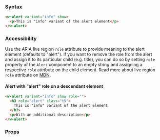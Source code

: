 ### Syntax

```html
<w-alert variant="info" show>
  <p>This is "info" variant of the alert element</p>
</w-alert>
```

### Accessibility

Use the ARIA live region `role` attribute to provide meaning to the alert
element (defaults to "alert"). If you want to remove the role from the alert and
assign it to its particular child (e.g. title), you can do so by setting `role`
property of the `Alert` component to an empty string and assigning a respective
`role` attribute on the child element. Read more about live region `role`
attribute on
[MDN](https://developer.mozilla.org/en-US/docs/Web/Accessibility/ARIA/ARIA_Live_Regions#roles_with_implicit_live_region_attributes).

#### Alert with "alert" role on a descendant element

```html
<w-alert variant="info" show role="">
  <h3 role="alert" class="t5">
    This is "info" variant of the alert element
  </h3>
  <p>With an additional description</p>
</w-alert>
```

### Props

<api-table type=elements component="Alert" />
